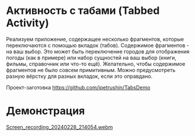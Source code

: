 # Активность с табами (Tabbed Activity)

Реализуем приложение, содержащее несколько фрагментов, которые переключаются с помощью вкладок (табов). Содержимое фрагментов - на ваш выбор.
Это может быть переключение городов для отображения погоды (как в примере) или набор сущностей на ваш выбор (книги, фильмы, справочник или 
что-то ещё). Желательно, чтобы содержимое фрагментов не было совсем примитивным. Можно предусмотреть разную вёрстку для разных вкладок, 
если это оправдано. 

Проект-заготовка  https://github.com/ipetrushin/TabsDemo

# Демонстрация
[Screen_recording_20240228_214054.webm](https://github.com/vladnov138/AndroidDevelopment/assets/113700660/75eb7d8d-1972-413f-ad26-073b3ad47590)
